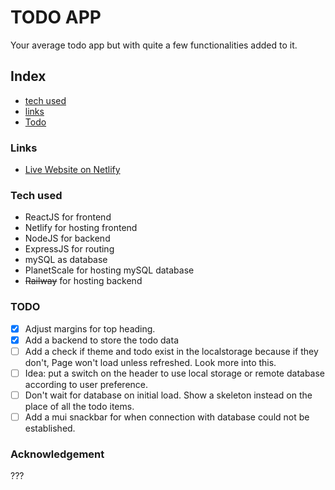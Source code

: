 # TODO APP

Your average todo app but with quite a few functionalities added to it.

## Index

* [tech used](#techused)
* [links](#links)
* [Todo](#todo)

### Links

- [Live Website on Netlify](https://golden-liger-9ba371.netlify.app/)

### Tech used

- ReactJS for frontend
- Netlify for hosting frontend
- NodeJS for backend
- ExpressJS for routing
- mySQL as database
- PlanetScale for hosting mySQL database
- ~~Railway~~ for hosting backend

### TODO

- [x] Adjust margins for top heading.
- [x] Add a backend to store the todo data
- [ ] Add a check if theme and todo exist in the localstorage because if they don't, Page won't load unless refreshed. Look more into this.
- [ ] Idea: put a switch on the header to use local storage or remote database according to user preference.
- [ ] Don't wait for database on initial load. Show a skeleton instead on the place of all the todo items.
- [ ] Add a mui snackbar for when connection with database could not be established.

### Acknowledgement

???
